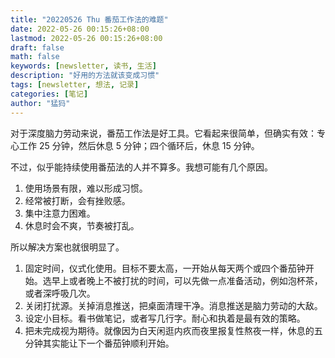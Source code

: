 ```yaml
---
title: "20220526 Thu 番茄工作法的难题"
date: 2022-05-26 00:15:26+08:00
lastmod: 2022-05-26 00:15:26+08:00
draft: false
math: false
keywords: [newsletter, 读书, 生活]
description: "好用的方法就该变成习惯"
tags: [newsletter, 想法, 记录]
categories: [笔记]
author: "猛犸"
---
```


对于深度脑力劳动来说，番茄工作法是好工具。它看起来很简单，但确实有效：专心工作 25 分钟，然后休息 5 分钟；四个循环后，休息 15 分钟。

不过，似乎能持续使用番茄法的人并不算多。我想可能有几个原因。

1. 使用场景有限，难以形成习惯。
2. 经常被打断，会有挫败感。
3. 集中注意力困难。
4. 休息时会不爽，节奏被打乱。

所以解决方案也就很明显了。

1. 固定时间，仪式化使用。目标不要太高，一开始从每天两个或四个番茄钟开始。选早上或者晚上不被打扰的时间，可以先做一点准备活动，例如泡杯茶，或者深呼吸几次。
2. 关闭打扰源。关掉消息推送，把桌面清理干净。消息推送是脑力劳动的大敌。
3. 设定小目标。看书做笔记，或者写几行字。耐心和执着是最有效的策略。
4. 把未完成视为期待。就像因为白天闲逛内疚而夜里报复性熬夜一样，休息的五分钟其实能让下一个番茄钟顺利开始。
